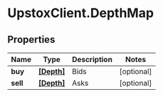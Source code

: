 # UpstoxClient.DepthMap

## Properties
Name | Type | Description | Notes
------------ | ------------- | ------------- | -------------
**buy** | [**[Depth]**](Depth.md) | Bids | [optional] 
**sell** | [**[Depth]**](Depth.md) | Asks | [optional] 
